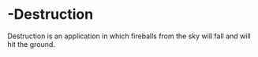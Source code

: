 # -Destruction
 Destruction is an application in which fireballs from the sky will fall and will hit the ground.
